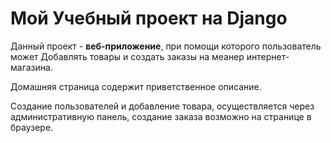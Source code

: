 # Мой Учебный проект на Django

Данный проект - **веб-приложение**, при помощи которого пользователь может Добавлять товары и создать заказы на меанер интернет-магазина.

Домашняя страница содержит приветственное описание.

Создание пользователей и добавление товара, осуществляется через административную панель, создание заказа возможно на странице в браузере.
